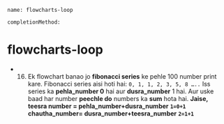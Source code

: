 ```ngMeta
name: flowcharts-loop

completionMethod:
```


# flowcharts-loop

- 16) Ek flowchart banao jo **fibonacci series** ke pehle 100 number print kare. Fibonacci series aisi hoti hai:
`0, 1, 1, 2, 3, 5, 8 …..`
Iss series ka **pehla_number 0** hai aur **dusra_number** 1 hai. Aur uske baad har number **peechle do** numbers ka **sum** hota hai.
**Jaise, teesra number = pehla_number+dusra_number**
	**`1=0+1`**
	**chautha_number= dusra_number+teesra_number**
	**`2=1+1`**

